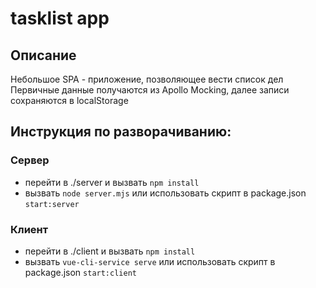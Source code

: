# tasklist app

## Описание

Небольшое SPA - приложение, позволяющее вести список дел
Первичные данные получаются из Apollo Mocking, далее записи сохраняются в localStorage

## Инструкция по разворачиванию:

### Сервер
- перейти в ./server и вызвать
`npm install`
- вызвать
`node server.mjs`
или использовать скрипт в package.json 
`start:server`


### Клиент
- перейти в ./client и вызвать
`npm install`
- вызвать
`vue-cli-service serve`
или использовать скрипт в package.json 
`start:client`
